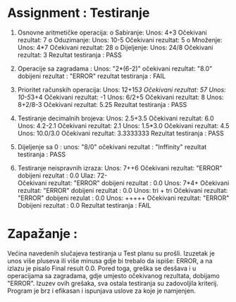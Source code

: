 # Assignment : Testiranje

1) Osnovne aritmetičke operacija:
o	Sabiranje: 
Unos: 4+3
Očekivani rezultat: 7
o	Oduzimanje: 
Unos: 10-5
Očekivani rezultat: 5
o	Množenje: 
Unos: 4*7
Očekivani rezultat: 28
o	Dijeljenje: 
Unos: 24/8
Očekivani rezultat: 3
Rezultat testiranja : PASS

2) Operacije sa zagradama :
Unos: "2*(6-2)"
očekivani rezultat: "8.0"
dobijeni rezultat : "ERROR"
rezultat testiranja : FAIL

3) Prioritet računskih operacija:
Unos: 12+15*3
Očekivani rezultat: 57
Unos: 10-5*3+4
Očekivani rezultat: -1
Unos: 6/2+5 
Očekivani rezultat: 8
Unos: 8+2/8-3
Očekivani rezultat: 5.25
Rezultat testiranja : PASS

4) Testiranje decimalnih brojeva: 
Unos: 2.5+3.5
Očekivani rezultat: 6.0
Unos: 4.2-2.1
Očekivani rezultat: 2.1
Unos: 1.5*3.0 
Očekivani rezultat: 4.5
Unos: 10.0/3.0
Očekivani rezultat: 3.3333333
Rezultat testiranja : PASS

5)  Dijeljenje sa 0 :
unos: "8/0"
očekivani rezultat : "Inffinity"
rezultat testiranja : PASS

6) Testiranje neispravnih izraza: 
Unos: 7++6 
Očekivani rezultat: "ERROR"
dobijeni rezultat : 0.0
Ulaz: 72-  
Očekivani rezultat: "ERROR"
dobijeni rezultat : 0.0
Unos: 7*4+
Očekivani rezultat: "ERROR"
dobijeni rezultat : 0.0
Unos: tri + tri
Očekivani rezultat: "ERROR"
dobijeni rezulat : 0.0
Unos: +++++
Očekivani rezultat: "ERROR"
Dobijeni rezultat : 0.0
Rezultat testiranja : FAIL

# Zapažanje :
Većina navedenih slučajeva testiranja u Test planu su prošli.
Izuzetak je unos više pluseva ili više minusa gdje bi trebalo da ispiše: ERROR, a na izlazu je pisalo Final result 0.0. Pored toga, greška se desšava i u operacijama sa
zagradama, gdje umjesto očekivanog rezultata, dobijamo "ERROR". 
Izuzev ovih grešaka, sva ostala testiranja su zadovoljila kriterij. Program je brz i efikasan i ispunjava uslove za koje je namjenjen. 







